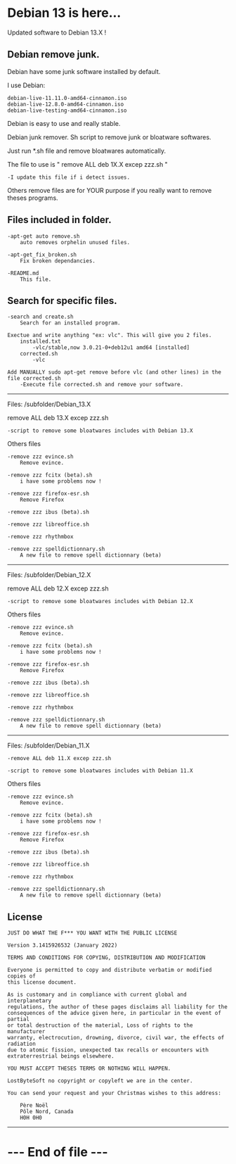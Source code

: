 # Debian 13 is here...

Updated software to Debian 13.X !


Debian remove junk.
--------------------------------------------------------------------

Debian have some junk software installed by default.

I use Debian:

	debian-live-11.11.0-amd64-cinnamon.iso
	debian-live-12.8.0-amd64-cinnamon.iso
	debian-live-testing-amd64-cinnamon.iso


Debian is easy to use and really stable.

Debian junk remover. Sh script to remove junk or bloatware softwares.

Just run *.sh file and remove bloatwares automatically.

The file to use is " remove ALL deb 1X.X excep zzz.sh "


	-I update this file if i detect issues.


Others remove files are for YOUR purpose if you really want to remove theses programs.

Files included in folder.
--------------------------------------------------------------------

	-apt-get auto remove.sh
		auto removes orphelin unused files.
	
	-apt-get_fix_broken.sh
		Fix broken dependancies.
	
	-README.md
		This file.


Search for specific files.
--------------------------------------------------------------------

	-search and create.sh
		Search for an installed program.
	
	Exectue and write anything "ex: vlc". This will give you 2 files.
		installed.txt
			-vlc/stable,now 3.0.21-0+deb12u1 amd64 [installed]
		corrected.sh
			-vlc

	Add MANUALLY sudo apt-get remove before vlc (and other lines) in the file corrected.sh
		-Execute file corrected.sh and remove your software.

--------------------------------------------------------------------

Files: /subfolder/Debian_13.X

remove ALL deb 13.X excep zzz.sh

	-script to remove some bloatwares includes with Debian 13.X

Others files

	-remove zzz evince.sh
		Remove evince.

	-remove zzz fcitx (beta).sh
		i have some problems now !

	-remove zzz firefox-esr.sh
		Remove Firefox
	
	-remove zzz ibus (beta).sh

	-remove zzz libreoffice.sh
	
	-remove zzz rhythmbox

	-remove zzz spelldictionnary.sh
		A new file to remove spell dictionnary (beta)

--------------------------------------------------------------------

Files: /subfolder/Debian_12.X

remove ALL deb 12.X excep zzz.sh

	-script to remove some bloatwares includes with Debian 12.X

Others files

	-remove zzz evince.sh
		Remove evince.

	-remove zzz fcitx (beta).sh
		i have some problems now !

	-remove zzz firefox-esr.sh
		Remove Firefox
	
	-remove zzz ibus (beta).sh

	-remove zzz libreoffice.sh
	
	-remove zzz rhythmbox

	-remove zzz spelldictionnary.sh
		A new file to remove spell dictionnary (beta)

--------------------------------------------------------------------

Files: /subfolder/Debian_11.X

	-remove ALL deb 11.X excep zzz.sh

	-script to remove some bloatwares includes with Debian 11.X

Others files

	-remove zzz evince.sh
		Remove evince.

	-remove zzz fcitx (beta).sh
		i have some problems now !

	-remove zzz firefox-esr.sh
		Remove Firefox
	
	-remove zzz ibus (beta).sh

	-remove zzz libreoffice.sh
	
	-remove zzz rhythmbox

	-remove zzz spelldictionnary.sh
		A new file to remove spell dictionnary (beta)


License
--------------------------------------------------------------------

 	JUST DO WHAT THE F*** YOU WANT WITH THE PUBLIC LICENSE
 	
 	Version 3.1415926532 (January 2022)
 	
 	TERMS AND CONDITIONS FOR COPYING, DISTRIBUTION AND MODIFICATION
    	
	Everyone is permitted to copy and distribute verbatim or modified copies of
 	this license document.
 	
 	As is customary and in compliance with current global and interplanetary
 	regulations, the author of these pages disclaims all liability for the
 	consequences of the advice given here, in particular in the event of partial
 	or total destruction of the material, Loss of rights to the manufacturer
 	warranty, electrocution, drowning, divorce, civil war, the effects of radiation
 	due to atomic fission, unexpected tax recalls or encounters with
 	extraterrestrial beings elsewhere.
 	
 	YOU MUST ACCEPT THESES TERMS OR NOTHING WILL HAPPEN.
 	
 	LostByteSoft no copyright or copyleft we are in the center.
 	
 	You can send your request and your Christmas wishes to this address:
 	
 		Père Noël
 		Pôle Nord, Canada
 		H0H 0H0

--------------------------------------------------------------------
# --- End of file ---

